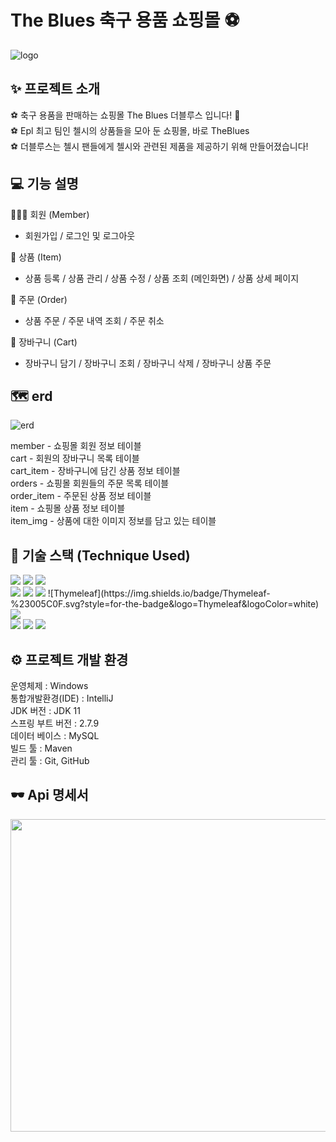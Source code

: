 # The Blues 축구 용품 쇼핑몰 ⚽
![logo](https://user-images.githubusercontent.com/103248831/227715529-56fbd0de-5608-4bf3-a93b-96432fe604ea.jpg)
## ✨ 프로젝트 소개
 ⚽ 축구 용품을 판매하는 쇼핑몰 The Blues 더블루스 입니다! 💙 <br>
 ⚽ Epl 최고 팀인 첼시의 상품들을 모아 둔 쇼핑몰, 바로 TheBlues <br>
 ⚽ 더블루스는 첼시 팬들에게 첼시와 관련된 제품을 제공하기 위해 만들어졌습니다!  <br>
 

## 💻 기능 설명

🧑🏻‍🦱 회원 (Member) <br>
- 회원가입 / 로그인 및 로그아웃 <br>

🎁 상품 (Item) <br>
- 상품 등록 / 상품 관리 / 상품 수정 / 상품 조회 (메인화면) / 상품 상세 페이지 <br>

🧾 주문 (Order) <br>
- 상품 주문 / 주문 내역 조회 / 주문 취소 <br>

🛒 장바구니 (Cart) <br>
- 장바구니 담기 / 장바구니 조회 / 장바구니 삭제 / 장바구니 상품 주문 <br>

## 🗺️ erd 
![erd](https://user-images.githubusercontent.com/103248831/227715994-124b6c51-780d-4c2a-b177-5f9ed150719b.png)

member - 쇼핑몰 회원 정보 테이블 <br>
cart - 회원의 장바구니 목록 테이블 <br>
cart_item - 장바구니에 담긴 상품 정보 테이블 <br>
orders - 쇼핑몰 회원들의 주문 목록 테이블 <br>
order_item - 주문된 상품 정보 테이블 <br>
item - 쇼핑몰 상품 정보 테이블 <br>
item_img - 상품에 대한 이미지 정보를 담고 있는 테이블 <br>

## 🔨 기술 스택 (Technique Used)

<p>
<img src="https://img.shields.io/badge/java-007396?style=for-the-badge&logo=java&logoColor=white">
<img src="https://img.shields.io/badge/springboot-6DB33F?style=for-the-badge&logo=springboot&logoColor=white">
<img src="https://img.shields.io/badge/mysql-4479A1?style=for-the-badge&logo=mysql&logoColor=white"> <br>
<img src="https://img.shields.io/badge/html5-E34F26?style=for-the-badge&logo=html5&logoColor=white"> 
<img src="https://img.shields.io/badge/css-1572B6?style=for-the-badge&logo=css3&logoColor=white"> 
<img src="https://img.shields.io/badge/bootstrap-7952B3?style=for-the-badge&logo=bootstrap&logoColor=white">
![Thymeleaf](https://img.shields.io/badge/Thymeleaf-%23005C0F.svg?style=for-the-badge&logo=Thymeleaf&logoColor=white)
<img src="https://img.shields.io/badge/javascript-F7DF1E?style=for-the-badge&logo=javascript&logoColor=black"><br>
<img src="https://img.shields.io/badge/Apache Tomcat-F8DC75?style=for-the-badge&logo=apachetomcat&logoColor=black"> 
<img src="https://img.shields.io/badge/github-181717?style=for-the-badge&logo=github&logoColor=white">
<img src="https://img.shields.io/badge/git-F05032?style=for-the-badge&logo=git&logoColor=white">
</p>


## ⚙️ 프로젝트 개발 환경

운영체제 : Windows <br>
통합개발환경(IDE) : IntelliJ <br>
JDK 버전 : JDK 11 <br>
스프링 부트 버전 : 2.7.9 <br>
데이터 베이스 : MySQL <br>
빌드 툴 : Maven <br>
관리 툴 : Git, GitHub <br>


## 🕶️ Api 명세서
<img src="https://user-images.githubusercontent.com/103248831/228443670-290bbd24-a770-4a5c-868c-2eb7bbe59c6c.jpg" width="600" height="500"/>

